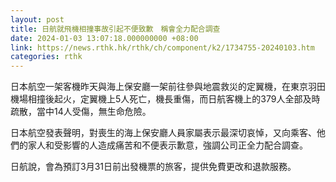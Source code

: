 ```yaml
---
layout: post
title: 日航就飛機相撞事故引起不便致歉　稱會全力配合調查
date: 2024-01-03 13:07:18.000000000 +08:00
link: https://news.rthk.hk/rthk/ch/component/k2/1734755-20240103.htm
categories: rthk
---
```


日本航空一架客機昨天與海上保安廳一架前往參與地震救災的定翼機，在東京羽田機場相撞後起火，定翼機上5人死亡，機長重傷，而日航客機上的379人全部及時疏散，當中14人受傷，無生命危險。

日本航空發表聲明，對喪生的海上保安廳人員家屬表示最深切哀悼，又向乘客、他們的家人和受影響的人造成痛苦和不便表示歉意，強調公司正全力配合調查。

日航說，會為預訂3月31日前出發機票的旅客，提供免費更改和退款服務。
